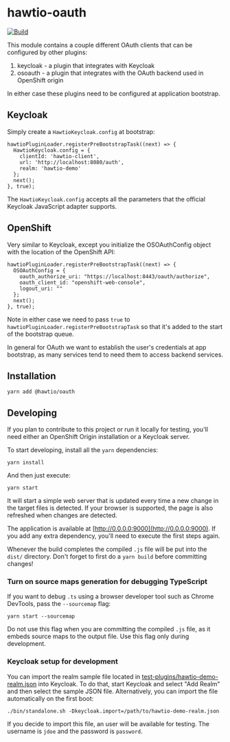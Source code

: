 # hawtio-oauth

[![Build](https://github.com/hawtio/hawtio-oauth/actions/workflows/build.yml/badge.svg)](https://github.com/hawtio/hawtio-oauth/actions/workflows/build.yml)

This module contains a couple different OAuth clients that can be configured by other plugins:

1. keycloak - a plugin that integrates with Keycloak
2. osoauth - a plugin that integrates with the OAuth backend used in OpenShift origin

In either case these plugins need to be configured at application bootstrap.

## Keycloak

Simply create a `HawtioKeycloak.config` at bootstrap:

    hawtioPluginLoader.registerPreBootstrapTask((next) => {
      HawtioKeycloak.config = {
        clientId: 'hawtio-client',
        url: 'http://localhost:8080/auth',
        realm: 'hawtio-demo' 
      };
      next();
    }, true);

The `HawtioKeycloak.config` accepts all the parameters that the official Keycloak JavaScript adapter supports.

## OpenShift

Very similar to Keycloak, except you initialize the OSOAuthConfig object with the location of the OpenShift API:

    hawtioPluginLoader.registerPreBootstrapTask((next) => {
      OSOAuthConfig = {
        oauth_authorize_uri: "https://localhost:8443/oauth/authorize",
        oauth_client_id: "openshift-web-console",
        logout_uri: ""
      };
      next();
    }, true);

Note in either case we need to pass `true` to `hawtioPluginLoader.registerPreBootstrapTask` so that it's added to the start of the bootstrap queue.

In general for OAuth we want to establish the user's credentials at app bootstrap, as many services tend to need them to access backend services.

## Installation

    yarn add @hawtio/oauth

## Developing

If you plan to contribute to this project or run it locally for testing, you'll need either an OpenShift Origin installation or a Keycloak server.

To start developing, install all the `yarn` dependencies:

    yarn install

And then just execute:

    yarn start

It will start a simple web server that is updated every time a new change in the target files is detected. If your browser is supported, the page is also refreshed when changes are detected.

The application is available at [http://0.0.0.0:9000](http://0.0.0.0:9000). If you add any extra dependency, you'll need to execute the first steps again.

Whenever the build completes the compiled `.js` file will be put into the `dist/` directory.  Don't forget to first do a `yarn build` before committing changes!

### Turn on source maps generation for debugging TypeScript

If you want to debug `.ts` using a browser developer tool such as Chrome DevTools, pass the `--sourcemap` flag:

    yarn start --sourcemap

Do not use this flag when you are committing the compiled `.js` file, as it embeds source maps to the output file. Use this flag only during development.

### Keycloak setup for development

You can import the realm sample file located in [test-plugins/hawtio-demo-realm.json](test-plugins/hawtio-demo-realm.json) into Keycloak. To do that, start Keycloak and select "Add Realm" and then select the sample JSON file. Alternatively, you can import the file automatically on the first boot:

    ./bin/standalone.sh -Dkeycloak.import=/path/to/hawtio-demo-realm.json

If you decide to import this file, an user will be available for testing. The username is `jdoe` and the password is `password`.
